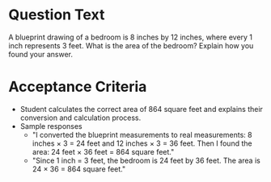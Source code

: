 # Question Text

A blueprint drawing of a bedroom is 8 inches by 12 inches, where every 1 inch represents 3 feet. What is the area of the bedroom? Explain how you found your answer.

# Acceptance Criteria

- Student calculates the correct area of 864 square feet and explains their conversion and calculation process.
- Sample responses
  - "I converted the blueprint measurements to real measurements: 8 inches × 3 = 24 feet and 12 inches × 3 = 36 feet. Then I found the area: 24 feet × 36 feet = 864 square feet."
  - "Since 1 inch = 3 feet, the bedroom is 24 feet by 36 feet. The area is 24 × 36 = 864 square feet."
